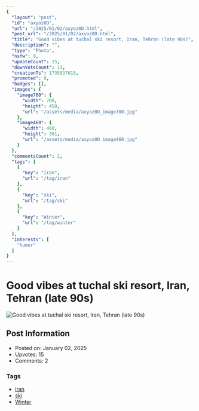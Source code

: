```yaml
---
{
  "layout": "post",
  "id": "axyoz0D",
  "url": "/2025/01/02/axyoz0D.html",
  "post_url": "/2025/01/02/axyoz0D.html",
  "title": "Good vibes at tuchal ski resort, Iran, Tehran (late 90s)",
  "description": "",
  "type": "Photo",
  "nsfw": 0,
  "upVoteCount": 15,
  "downVoteCount": 13,
  "creationTs": 1735837618,
  "promoted": 0,
  "badges": [],
  "images": {
    "image700": {
      "width": 700,
      "height": 458,
      "url": "/assets/media/axyoz0D_image700.jpg"
    },
    "image460": {
      "width": 460,
      "height": 301,
      "url": "/assets/media/axyoz0D_image460.jpg"
    }
  },
  "commentsCount": 2,
  "tags": [
    {
      "key": "iran",
      "url": "/tag/iran"
    },
    {
      "key": "ski",
      "url": "/tag/ski"
    },
    {
      "key": "Winter",
      "url": "/tag/winter"
    }
  ],
  "interests": [
    "humor"
  ]
}
---
```


# Good vibes at tuchal ski resort, Iran, Tehran (late 90s)

![Good vibes at tuchal ski resort, Iran, Tehran (late 90s)](/assets/media/axyoz0D_image700.jpg)

## Post Information

- Posted on: January 02, 2025
- Upvotes: 15
- Comments: 2

### Tags

- [iran](/tag/iran)
- [ski](/tag/ski)
- [Winter](/tag/Winter)
